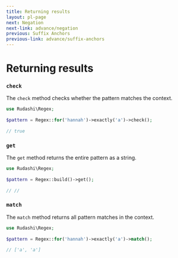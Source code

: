 ```yaml
---
title: Returning results
layout: pl-page
next: Negation
next-link: advance/negation
previous: Suffix Anchors
previous-link: advance/suffix-anchors
---
```


# Returning results

### `check`

The `check` method checks whether the pattern matches the context.

```php
use Rudashi\Regex;
 
$pattern = Regex::for('hannah')->exactly('a')->check();
 
// true
```

### `get`

The `get` method returns the entire pattern as a string.

```php
use Rudashi\Regex;
 
$pattern = Regex::build()->get();
 
// //
```

### `match`

The `match` method returns all pattern matches in the context.

```php
use Rudashi\Regex;
 
$pattern = Regex::for('hannah')->exactly('a')->match();
 
// ['a', 'a']
```
